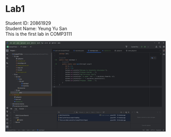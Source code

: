 # Lab1
Student ID: 20861929 <br>
Student Name: Yeung Yu San <br>
This is the first lab in COMP3111

![lab1](markdown_img.jpg)